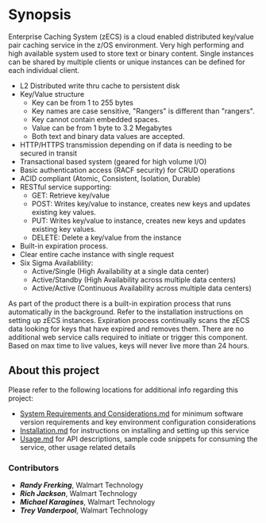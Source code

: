 # Synopsis

Enterprise Caching System (zECS) is a cloud enabled distributed key/value pair caching service in the z/OS environment. Very high performing and high available system used to store text or binary content. Single instances can be shared by multiple clients or unique instances can be defined for each individual client. 

- L2 Distributed write thru cache to persistent disk
- Key/Value structure
  - Key can be from 1 to 255 bytes
  - Key names are case sensitive, "Rangers" is different than "rangers".
  - Key cannot contain embedded spaces.
  - Value can be from 1 byte to 3.2 Megabytes
  - Both text and binary data values are accepted.
- HTTP/HTTPS transmission depending on if data is needing to be secured in transit
- Transactional based system (geared for high volume I/O)
- Basic authentication access (RACF security) for CRUD operations
- ACID compliant (Atomic, Consistent, Isolation, Durable)
- RESTful service supporting:
  - GET:    Retrieve key/value
  - POST:   Writes key/value to instance, creates new keys and updates existing key values.
  - PUT:    Writes key/value to instance, creates new keys and updates existing key values.
  - DELETE: Delete a key/value from the instance
- Built-in expiration process.
- Clear entire cache instance with single request
- Six Sigma Availablility:
  - Active/Single (High Availability at a single data center)
  - Active/Standby (High Availability across multiple data centers)
  - Active/Active (Continuous Availability across multiple data centers)
  
As part of the product there is a built-in expiration process that runs automatically in the background. Refer to the installation instructions on setting up zECS instances. Expiration process continually scans the zECS data looking for keys that have expired and removes them. There are no additional web service calls required to initiate or trigger this component. Based on max time to live values, keys will never live more than 24 hours.

## About this project 

Please refer to the following locations for additional info regarding this project:

- [System Requirements and Considerations.md](./System%20Requirements%20and%20Considerations.md) for minimum software version requirements and key environment configuration considerations
- [Installation.md](./Installation.md) for instructions on installing and setting up this service
- [Usage.md](./Usage.md) for API descriptions, sample code snippets for consuming the service, other usage related details

### Contributors

- **_Randy Frerking_**,	Walmart Technology
- **_Rich Jackson_**, Walmart Technology
- **_Michael Karagines_**, Walmart Technology
- **_Trey Vanderpool_**, Walmart Technology

